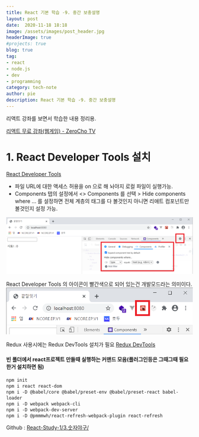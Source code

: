 ```yaml
---
title: React 기본 학습 -9. 중간 보충설명
layout: post
date:  2020-11-18 18:18
image: /assets/images/post_header.jpg
headerImage: true
#projects: true
blog: true
tag:
- react
- node.js
- dev
- programming
category: tech-note
author: pie
description: React 기본 학습 -9. 중간 보충설명
---
```


리액트 강좌를 보면서 학습한 내용 정리용.

[리액트 무료 강좌(웹게임) - ZeroCho TV](https://www.youtube.com/watch?v=V3QsSrldHqI&list=PLcqDmjxt30RtqbStQqk-eYMK8N-1SYIFn)

# 1. React Developer Tools 설치
[React Developer Tools](https://chrome.google.com/webstore/detail/react-developer-tools/fmkadmapgofadopljbjfkapdkoienihi)

- 파일 URL에 대한 액세스 허용을 on 으로 해 놔야지 로컬 파일이 실행가능.
- Components 탭의 설정에서 <> Components 를 선택 > Hide components where ... 를 설정하면 전체 계층의 태그를 다 볼것인지 아니면 리애트 컴포넌트만 볼것인지 설정 가능.

![0078-001.png](/assets/images/post/0078-001.png)

React Developer Tools 의 아이콘이 빨간색으로 되어 있는건 개발모드라는 의미이다.
![0078-002.png](/assets/images/post/0078-002.png)

Redux 사용시에는 Redux DevTools 설치가 필요
[Redux DevTools](https://chrome.google.com/webstore/detail/redux-devtools/lmhkpmbekcpmknklioeibfkpmmfibljd)


#### 빈 폴더에서 react프로젝트 만들때 실행하는 커맨드 모음(플러그인등은 그때그때 필요한거 설치하면 됨)
```
npm init
npm i react react-dom
npm i -D @babel/core @babel/preset-env @babel/preset-react babel-loader
npm i -D webpack webpack-cli
npm i -D webpack-dev-server
npm i -D @pmmmwh/react-refresh-webpack-plugin react-refresh
```


Github : [React-Study-1/3.숫자야구/](https://github.com/Pie001/React-Study-1/tree/main/3.%EC%88%AB%EC%9E%90%EC%95%BC%EA%B5%AC)
